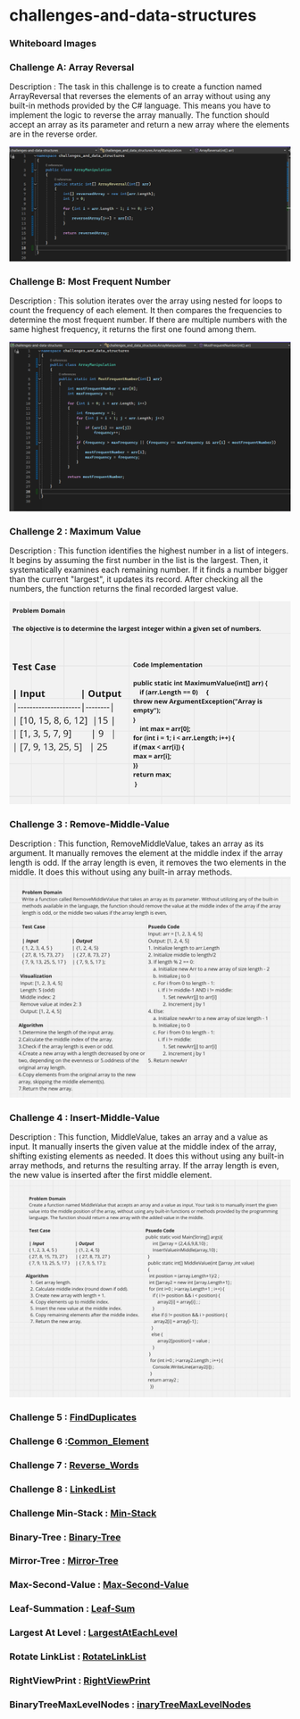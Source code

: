 # challenges-and-data-structures

### Whiteboard Images
### Challenge A: Array Reversal
Description : 
The task in this challenge is to create a function named ArrayReversal that reverses the elements of an array without using any built-in methods provided by the C# language. This means you have to implement the logic to reverse the array manually. The function should accept an array as its parameter and return a new array where the elements are in the reverse order.

![Array Reversal Whiteboard](./White%20Board%20Challenge/Images/Reversal%20Array.png)

### Challenge B: Most Frequent Number
Description : 
This solution iterates over the array using nested for loops to count the frequency of each element. It then compares the frequencies to determine the most frequent number. If there are multiple numbers with the same highest frequency, it returns the first one found among them.

![Most Frequent Number Whiteboard](./White%20Board%20Challenge/Images/MostFrequent.png)

### Challenge 2 : Maximum Value
Description : 
This function identifies the highest number in a list of integers.  It begins by assuming the first number in the list is the largest. Then, it systematically examines each remaining number. If it finds a number bigger than the current "largest", it updates its record. After checking all the numbers, the function returns the final recorded largest value.

![Maximum-Value](./White%20Board%20Challenge/Images/MaximumValue.png)

### Challenge 3 : Remove-Middle-Value
Description : 
This function, RemoveMiddleValue, takes an array as its argument. It manually removes the element at the middle index if the array length is odd. If the array length is even, it removes the two elements in the middle. It does this without using any built-in array methods.
![Remove Middle Value from Array](./White%20Board%20Challenge/Images/Remove%20Middle%20Value%20from%20Array.png)

### Challenge 4 : Insert-Middle-Value
Description : 
This function, MiddleValue, takes an array and a value as input. It manually inserts the given value at the middle index of the array, shifting existing elements as needed. It does this without using any built-in array methods, and returns the resulting array. If the array length is even, the new value is inserted after the first middle element.
![Insert Middle Value To Array](./White%20Board%20Challenge/Images/Insert-Middle-Value..png)

### Challenge 5 : [FindDuplicates](Challenges/Find-Duplicates/README.md)

### Challenge 6 :[Common_Element](Challenges/Common_Elements/README.md)

### Challenge 7 : [Reverse_Words](Challenges/Reverse_Words/README.md)

### Challenge 8 : [LinkedList](Data_Structures/LinkedList/README.md)

### Challenge Min-Stack : [Min-Stack](Data_Structures/LinkedList/README.md)

### Binary-Tree : [Binary-Tree]((Data_Structures/LinkedList/README.md))

### Mirror-Tree : [Mirror-Tree]((Data_Structures/Trees/README.md))

### Max-Second-Value : [Max-Second-Value]((Data_Structures/Trees/README.md))

### Leaf-Summation : [Leaf-Sum]((Data_Structures/Trees/README.md))

### Largest At Level : [LargestAtEachLevel](Data_Structures/Trees/README.md)

### Rotate LinkList : [RotateLinkList]((Data_Structures/LinkedList/README.md))

### RightViewPrint : [RightViewPrint](Data_Structures/Trees/README.md)

### BinaryTreeMaxLevelNodes : [inaryTreeMaxLevelNodes](Data_Structures/Trees/README.md)